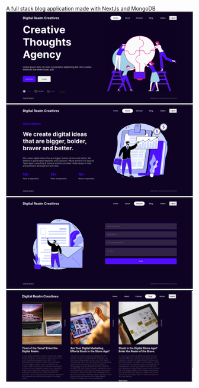 A full stack blog application made with NextJs and MongoDB
![alt text](digital_realm_creatives_1.png)
![alt text](digital_realm_creatives_2.png)
![alt text](digital_realm_creatives_3.png)
![alt text](digital_realm_creatives_4.png)
